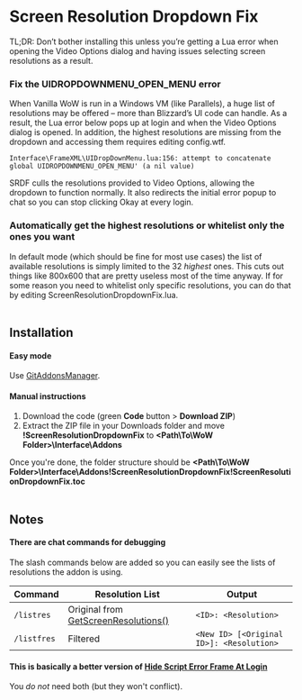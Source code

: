 # Screen Resolution Dropdown Fix
TL;DR: Don’t bother installing this unless you’re getting a Lua error when opening the Video Options dialog and having issues selecting screen resolutions as a result.

### Fix the UIDROPDOWNMENU_OPEN_MENU error
When Vanilla WoW is run in a Windows VM (like Parallels), a huge list of resolutions may be offered – more than Blizzard’s UI code can handle. As a result, the Lua error below pops up at login and when the Video Options dialog is opened. In addition, the highest resolutions are missing from the dropdown and accessing them requires editing config.wtf.

`Interface\FrameXML\UIDropDownMenu.lua:156: attempt to concatenate global UIDROPDOWNMENU_OPEN_MENU' (a nil value)`

SRDF culls the resolutions provided to Video Options, allowing the dropdown to function normally. It also redirects the initial error popup to chat so you can stop clicking Okay at every login.

### Automatically get the highest resolutions or whitelist only the ones you want

In default mode (which should be fine for most use cases) the list of available resolutions is simply limited to the 32 *highest* ones. This cuts out things like 800x600 that are pretty useless most of the time anyway. If for some reason you need to whitelist only specific resolutions, you can do that by editing ScreenResolutionDropdownFix.lua.
<br><br>

## Installation

#### Easy mode

Use [GitAddonsManager](https://woblight.gitlab.io/overview/gitaddonsmanager/).

#### Manual instructions

1. Download the code (green **Code** button > **Download ZIP**)
2. Extract the ZIP file in your Downloads folder and move **!ScreenResolutionDropdownFix** to **<Path\To\WoW Folder>\Interface\Addons**

Once you're done, the folder structure should be **<Path\To\WoW Folder>\Interface\Addons\!ScreenResolutionDropdownFix\!ScreenResolutionDropdownFix.toc**
<br><br>

## Notes

#### There are chat commands for debugging
The slash commands below are added so you can easily see the lists of resolutions the addon is using.

| Command | Resolution List | Output |
| --- | --- | --- |
| `/listres` | Original from [GetScreenResolutions()](https://wowpedia.fandom.com/wiki/API_GetScreenResolutions?oldid=234457) | `<ID>: <Resolution>` | 
| `/listfres` | Filtered  | `<New ID> [<Original ID>]: <Resolution>` |

#### This is basically a better version of [Hide Script Error Frame At Login](https://github.com/veechs/HideScriptErrorFrameAtLogin/)
You *do not* need both (but they won't conflict).
